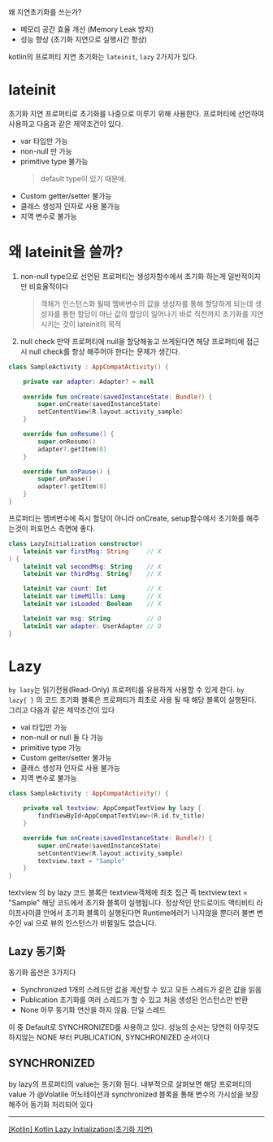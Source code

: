 왜 지연초기화를 쓰는가?
- 메모리 공간 효율 개선 (Memory Leak 방지)
- 성능 향상 (초기화 지연으로 실행시간 향상)

kotlin의 프로퍼티 지연 초기화는 `lateinit`, `lazy` 2가지가 있다.

# lateinit

초기화 지연 프로퍼티로 초기화를 나중으로 미루기 위해 사용한다.
프로퍼티에 선언하여 사용하고 다음과 같은 제약조건이 있다.

- var 타입만 가능
- non-null 만 가능
- primitive type 불가능
	> default type이 있기 때문에.
- Custom getter/setter 불가능
- 클래스 생성자 인자로 사용 불가능
- 지역 변수로 불가능

# 왜 lateinit을 쓸까?

1. non-null type으로 선언된 프로퍼티는 생성자함수에서 초기화 하는게 일반적이지만 비효율적이다
	> 객체가 인스턴스화 될때 멤버변수의 값을 생성자를 통해 할당하게 되는데 생성자를 통한 할당이 아닌 값의 할당이 일어나기 바로 직전까지 초기화를 지연시키는 것이 lateinit의 목적
2. null check
	만약 프로퍼티에 null을 할당해놓고 쓰게된다면 해당 프로퍼티에 접근시 null check를 항상 해주어야 한다는 문제가 생긴다.

```kotlin
class SampleActivity : AppCompatActivity() {

    private var adapter: Adapter? = null
    
    override fun onCreate(savedInstanceState: Bundle?) {
        super.onCreate(savedInstanceState)
        setContentView(R.layout.activity_sample)
    }

    override fun onResume() {
        super.onResume()
        adapter?.getItem(0)
    }

    override fun onPause() {
        super.onPause()
        adapter?.getItem(0)
    }
}
```

프로퍼티는 멤버변수에 즉시 할당이 아니라 onCreate, setup함수에서 초기화를 해주는것이 퍼포먼스 측면에 좋다.

```kotlin
class LazyInitialization constructor(
    lateinit var firstMsg: String     // X
) {
    lateinit val secondMsg: String    // X
    lateinit var thirdMsg: String?    // X

    lateinit var count: Int           // X
    lateinit var timeMills: Long      // X
    lateinit var isLoaded: Boolean    // X

    lateinit var msg: String          // O
    lateinit var adapter: UserAdapter // O
}
```

# Lazy

`by lazy`는 읽기전용(Read-Only) 프로퍼티를 유용하게 사용할 수 있게 한다.
`by lazy{ }` 의 코드 초기화 블록은 프로퍼티가 최초로 사용 될 때 해당 블록이 실행된다.
그리고 다음과 같은 제약조건이 있다

- val 타입만 가능
- non-null or null 둘 다 가능
- primitive type 가능
- Custom getter/setter 불가능
- 클래스 생성자 인자로 사용 불가능
- 지역 변수로 불가능

```kotlin
class SampleActivity : AppCompatActivity() {

    private val textview: AppCompatTextView by lazy { 
        findViewById<AppCompatTextView>(R.id.tv_title) 
    }

    override fun onCreate(savedInstanceState: Bundle?) {
        super.onCreate(savedInstanceState)
        setContentView(R.layout.activity_sample)
        textview.text = "Sample"
    }
}
```

textview 의 by lazy 코드 블록은 textview객체에 최초 접근
즉 textview.text = "Sample" 해당 코드에서 초기화 블록이 실행됩니다.
정상적인 안드로이드 액티비티 라이프사이클 안에서 초기화 블록이 실행된다면 Runtime에러가 나지않을 뿐더러 불변 변수인 val 으로 뷰의 인스턴스가 바뀔일도 없습니다.

## Lazy 동기화

동기화 옵션은 3가지다
- Synchronized
	1개의 스레드만 값을 계산할 수 있고 모든 스레드가 같은 값을 읽음
- Publication
	초기화를 여러 스레드가 할 수 있고 처음 생성된 인스턴스만 반환
- None
	아무 동기화 연산을 하지 않음. 단일 스레드


이 중 Default로 SYNCHRONIZED를 사용하고 있다.
성능의 순서는 당연히 아무것도하지않는 NONE 부터 PUBLICATION, SYNCHRONIZED 순서이다

## SYNCHRONIZED

by lazy의 프로퍼티의 value는 동기화 된다. 내부적으로 살펴보면
해당 프로퍼티의 value 가 @Volatile 어노테이션과 synchronized 블록을 통해 변수의 가시성을 보장해주어 동기화 처리되어 있다



---
[\[Kotlin\] Kotlin Lazy Initialization\(초기화 지연\)](https://medium.com/kenneth-android/kotlin-kotlin-lazy-initialization-%EC%B4%88%EA%B8%B0%ED%99%94-%EC%A7%80%EC%97%B0-57b08f0f6860)